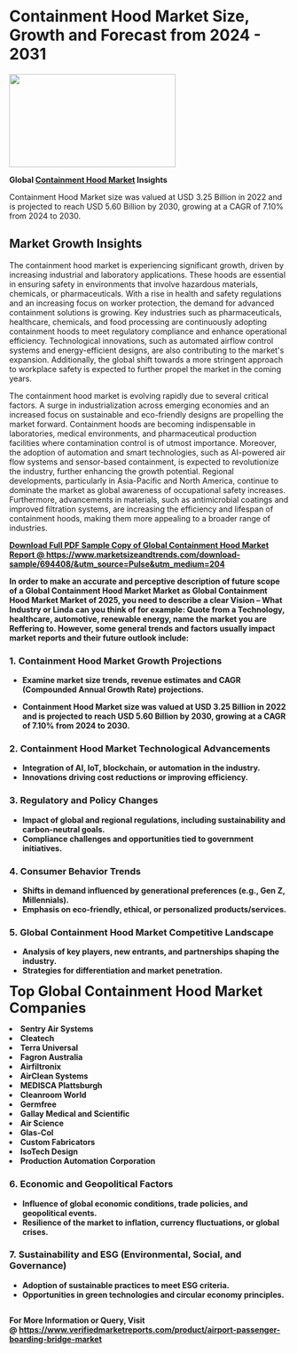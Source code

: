 <H1>Containment Hood Market Size, Growth and Forecast from 2024 - 2031</H1><img class="aligncenter size-medium wp-image-584254" src="https://thirdeyenews.in/wp-content/uploads/2024/09/Global-Market-Research-300x168.jpeg" alt="" width="300" height="168" /><p><strong>Global&nbsp;<a href="https://www.marketsizeandtrends.com/download-sample/694408/&amp;utm_source=Pulse&amp;utm_medium=204">Containment Hood Market</a> Insights</strong></p><p>Containment Hood Market size was valued at USD 3.25 Billion in 2022 and is projected to reach USD 5.60 Billion by 2030, growing at a CAGR of 7.10% from 2024 to 2030.</p><p><h2>Market Growth Insights</h2> <p>The containment hood market is experiencing significant growth, driven by increasing industrial and laboratory applications. These hoods are essential in ensuring safety in environments that involve hazardous materials, chemicals, or pharmaceuticals. With a rise in health and safety regulations and an increasing focus on worker protection, the demand for advanced containment solutions is growing. Key industries such as pharmaceuticals, healthcare, chemicals, and food processing are continuously adopting containment hoods to meet regulatory compliance and enhance operational efficiency. Technological innovations, such as automated airflow control systems and energy-efficient designs, are also contributing to the market's expansion. Additionally, the global shift towards a more stringent approach to workplace safety is expected to further propel the market in the coming years.</p> <p><strong><a href="sample-download-link"></a></strong></p> <p>The containment hood market is evolving rapidly due to several critical factors. A surge in industrialization across emerging economies and an increased focus on sustainable and eco-friendly designs are propelling the market forward. Containment hoods are becoming indispensable in laboratories, medical environments, and pharmaceutical production facilities where contamination control is of utmost importance. Moreover, the adoption of automation and smart technologies, such as AI-powered air flow systems and sensor-based containment, is expected to revolutionize the industry, further enhancing the growth potential. Regional developments, particularly in Asia-Pacific and North America, continue to dominate the market as global awareness of occupational safety increases. Furthermore, advancements in materials, such as antimicrobial coatings and improved filtration systems, are increasing the efficiency and lifespan of containment hoods, making them more appealing to a broader range of industries.</p> <p><strong><a href="get-more-link"></p><p><span class=""><strong>Download Full PDF Sample Copy of Global Containment Hood Market Report</strong> @ <a href="https://www.marketsizeandtrends.com/download-sample/694408/&amp;utm_source=Pulse&amp;utm_medium=204" target="_blank">https://www.marketsizeandtrends.com/download-sample/694408/&amp;utm_source=Pulse&amp;utm_medium=204</a></span></p><p>In order to make an accurate and perceptive description of future scope of a Global&nbsp;Containment Hood Market Market as Global&nbsp;Containment Hood Market Market of 2025, you need to describe a clear Vision &ndash; What Industry or Linda can you think of for example: Quote from a Technology, healthcare, automotive, renewable energy, name the market you are Reffering to. However, some general trends and factors usually impact market reports and their future outlook include:</p><h3>1.&nbsp;<strong>Containment Hood Market Growth Projections</strong></h3><ul><li>Examine market size trends, revenue estimates and CAGR (Compounded Annual Growth Rate) projections.</li><li><p>Containment Hood Market size was valued at USD 3.25 Billion in 2022 and is projected to reach USD 5.60 Billion by 2030, growing at a CAGR of 7.10% from 2024 to 2030.</p></li></ul><h3>2.&nbsp;<strong>Containment Hood Market Technological Advancements</strong></h3><ul><li>Integration of AI, IoT, blockchain, or automation in the industry.</li><li>Innovations driving cost reductions or improving efficiency.</li></ul><h3>3.&nbsp;<strong>Regulatory and Policy Changes</strong></h3><ul><li>Impact of global and regional regulations, including sustainability and carbon-neutral goals.</li><li>Compliance challenges and opportunities tied to government initiatives.</li></ul><h3>4.&nbsp;<strong>Consumer Behavior Trends</strong></h3><ul><li>Shifts in demand influenced by generational preferences (e.g., Gen Z, Millennials).</li><li>Emphasis on eco-friendly, ethical, or personalized products/services.</li></ul><h3>5.&nbsp;<strong>Global Containment Hood Market Competitive Landscape</strong></h3><ul><li>Analysis of key players, new entrants, and partnerships shaping the industry.</li><li>Strategies for differentiation and market penetration.</li></ul><p data-pm-slice="1 1 []"><span style="color: inherit; font-family: inherit; font-size: 25px;">Top Global Containment Hood Market Companies</span></p><div class="" data-test-id=""><p><li>Sentry Air Systems</li><li> Cleatech</li><li> Terra Universal</li><li> Fagron Australia</li><li> Airfiltronix</li><li> AirClean Systems</li><li> MEDISCA Plattsburgh</li><li> Cleanroom World</li><li> Germfree</li><li> Gallay Medical and Scientific</li><li> Air Science</li><li> Glas-Col</li><li> Custom Fabricators</li><li> IsoTech Design</li><li> Production Automation Corporation</li></p></div><h3>6.&nbsp;<strong>Economic and Geopolitical Factors</strong></h3><ul><li>Influence of global economic conditions, trade policies, and geopolitical events.</li><li>Resilience of the market to inflation, currency fluctuations, or global crises.</li></ul><h3>7.&nbsp;<strong>Sustainability and ESG (Environmental, Social, and Governance)</strong></h3><ul><li>Adoption of sustainable practices to meet ESG criteria.</li><li>Opportunities in green technologies and circular economy principles.</li></ul><h2><strong style="font-size: 14px;">For More Information or Query, Visit @&nbsp;</strong><a style="background-color: #ffffff; font-size: 14px;" href="https://www.marketsizeandtrends.com/report/containment-hood-market/" target="_blank">https://www.verifiedmarketreports.com/product/airport-passenger-boarding-bridge-market</a></h2>
